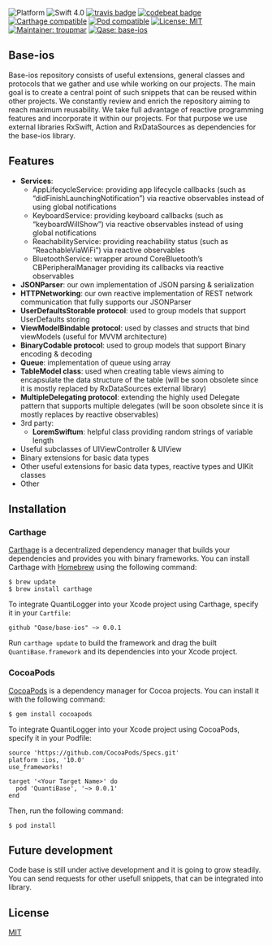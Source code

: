 ![Platform](https://img.shields.io/cocoapods/p/PagingKit.svg?style=flat)
![Swift 4.0](https://img.shields.io/badge/Swift-4.0-orange.svg)
[![travis badge](https://travis-ci.org/Qase/base-ios.svg?branch=master)](https://travis-ci.org/Qase/base-ios)
[![codebeat badge](https://codebeat.co/badges/14d7c0b8-7dce-4d5a-a0fa-37a3fb047351)](https://codebeat.co/projects/github-com-qase-base-ios-master)
[![Carthage compatible](https://img.shields.io/badge/Carthage-compatible-4BC51D.svg?style=flat)](https://github.com/Carthage/Carthage)
[![Pod compatible](https://cocoapod-badges.herokuapp.com/v/QuantiBase/badge.png)](https://cocoapods.org)
[![License: MIT](https://img.shields.io/badge/License-MIT-yellow.svg)](https://opensource.org/licenses/MIT)
[![Maintainer: troupmar](https://img.shields.io/badge/Maintainer-troupmar-blue.svg)](mailto:martin.troup@quanti.cz)
[![Qase: base-ios](https://img.shields.io/badge/Qase-base_ios-ff69b4.svg)](https://github.com/Qase/base-ios)

## Base-ios

Base-ios repository consists of useful extensions, general classes and protocols that we gather and use while working on our projects. The main goal is to create a central point of such snippets that can be reused within other projects. We constantly review and enrich the repository aiming to reach maximum reusability. We take full advantage of reactive programming features and incorporate it within our projects. For that purpose we use external libraries RxSwift, Action and RxDataSources as dependencies for the base-ios library.

## Features
- **Services**:
    - AppLifecycleService: providing app lifecycle callbacks (such as “didFinishLaunchingNotification”) via reactive observables instead of using global notifications
    - KeyboardService: providing keyboard callbacks (such as “keyboardWillShow”) via reactive observables instead of using global notifications
    - ReachabilityService: providing reachability status (such as “ReachableViaWiFi”) via reactive observables
    - BluetoothService: wrapper around CoreBluetooth’s CBPeripheralManager providing its callbacks via reactive observables
- **JSONParser**: our own implementation of JSON parsing & serialization
- **HTTPNetworking**: our own reactive implementation of REST network communication that fully supports our JSONParser
- **UserDefaultsStorable protocol**: used to group models that support UserDefaults storing 
- **ViewModelBindable protocol**: used by classes and structs that bind viewModels (useful for MVVM architecture)
- **BinaryCodable protocol**: used to group models that support Binary encoding & decoding
- **Queue**: implementation of queue using array
- **TableModel class**: used when creating table views aiming to encapsulate the data structure of the table (will be soon obsolete since it is mostly replaced by RxDataSources external library)
- **MultipleDelegating protocol**: extending the highly used Delegate pattern that supports multiple delegates (will be soon obsolete since it is mostly replaces by reactive observables)
- 3rd party:
    - **LoremSwiftum**: helpful class providing random strings of variable length
- Useful subclasses of UIViewController & UIView
- Binary extensions for basic data types
- Other useful extensions for basic data types, reactive types and UIKit classes
- Other

## Installation
### Carthage

[Carthage](https://github.com/Carthage/Carthage) is a decentralized dependency manager that builds your dependencies and provides you with binary frameworks. You can install Carthage with [Homebrew](https://brew.sh) using the following command:
```
$ brew update
$ brew install carthage
```
To integrate QuantiLogger into your Xcode project using Carthage, specify it in your `Cartfile`:
```
github "Qase/base-ios" ~> 0.0.1
``` 
Run `carthage update` to build the framework and drag the built `QuantiBase.framework` and its dependencies into your Xcode project.

### CocoaPods

[CocoaPods](https://cocoapods.org) is a dependency manager for Cocoa projects. You can install it with the following command:
```
$ gem install cocoapods
```
To integrate QuantiLogger into your Xcode project using CocoaPods, specify it in your Podfile:
```
source 'https://github.com/CocoaPods/Specs.git'
platform :ios, '10.0'
use_frameworks!

target '<Your Target Name>' do
  pod 'QuantiBase', '~> 0.0.1'
end
```
Then, run the following command:
```
$ pod install
```

## Future development

Code base is still under active development and it is going to grow steadily. You can send requests for other usefull snippets, that can be integrated into library.

## License
[MIT](https://github.com/nishanths/license/blob/master/LICENSE)
